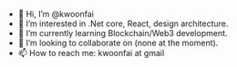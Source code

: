 - 👋 Hi, I’m @kwoonfai
- 👀 I’m interested in .Net core, React, design architecture.
- 🌱 I’m currently learning Blockchain/Web3 development.
- 💞️ I’m looking to collaborate on (none at the moment).
- 📫 How to reach me: kwoonfai at gmail

<!---
kwoonfai/kwoonfai is a ✨ special ✨ repository because its `README.md` (this file) appears on your GitHub profile.
You can click the Preview link to take a look at your changes.
--->
